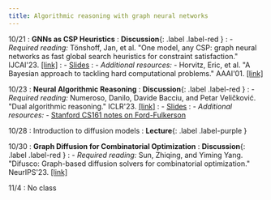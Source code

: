 ```yaml
---
title: Algorithmic reasoning with graph neural networks
---
```


10/21
: **GNNs as CSP Heuristics**
  : **Discussion**{: .label .label-red }
: - *Required reading:* Tönshoff, Jan, et al. "One model, any CSP: graph neural networks as fast global search heuristics for constraint satisfaction." IJCAI'23. [[link]](https://arxiv.org/abs/2208.10227)
: - [Slides](https://vitercik.github.io/ai4algs_25/assets/pdf/5_ANYCSP.pdf)
: - *Additional resources:*
    - Horvitz, Eric, et al. "A Bayesian approach to tackling hard computational problems." AAAI'01. [[link]](https://cdn.aaai.org/Symposia/Fall/2001/FS-01-04/FS01-04-010.pdf)

10/23
: **Neural Algorithmic Reasoning**
  : **Discussion**{: .label .label-red }
: - *Required reading:* Numeroso, Danilo, Davide Bacciu, and Petar Veličković. "Dual algorithmic reasoning." ICLR'23. [[link]](https://arxiv.org/abs/2302.04496)
: - [Slides](https://vitercik.github.io/ai4algs_25/assets/pdf/6_DAR.pdf)
: - *Additional resources:*
    - [Stanford CS161 notes on Ford-Fulkerson](https://stanford-cs161.github.io/winter2025/assets/files/lecture16-notes.pdf)

10/28
: Introduction to diffusion models
  : **Lecture**{: .label .label-purple }

10/30
: **Graph Diffusion for Combinatorial Optimization**
  : **Discussion**{: .label .label-red }
: - *Required reading:* Sun, Zhiqing, and Yiming Yang. "Difusco: Graph-based diffusion solvers for combinatorial optimization." NeurIPS'23. [[link]](https://arxiv.org/abs/2302.08224)

11/4
: No class